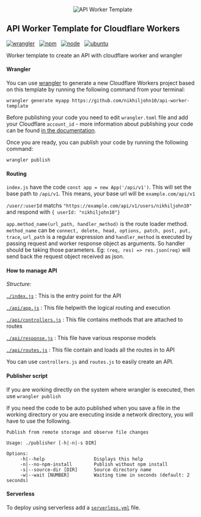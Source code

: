 <p align="center"><img src="https://api.nikz.in/icon/256-fff-W-0ff-f0f" alt="API Worker Template"></p>

## API Worker Template for Cloudflare Workers

[![wrangler](https://img.shields.io/badge/wrangler-1.8.4-success)](https://github.com/cloudflare/wrangler) &nbsp;
[![npm](https://img.shields.io/badge/npm-6.14.5-success)](https://github.com/npm/cli/releases/tag/v6.14.5) &nbsp;
[![node](https://img.shields.io/badge/node-v14.2.0-success)](https://nodejs.org/dist/latest-v14.x/docs/api/) &nbsp;
[![ubuntu](https://img.shields.io/badge/ubuntu-18.04.4-success)](https://releases.ubuntu.com/18.04.4/)

Worker template to create an API with cloudflare worker and wrangler

#### Wrangler

You can use [wrangler](https://github.com/cloudflare/wrangler) to generate a new Cloudflare Workers project based on this template by running the following command from your terminal:

```
wrangler generate myapp https://github.com/nikhiljohn10/api-worker-template
```

Before publishing your code you need to edit `wrangler.toml` file and add your Cloudflare `account_id` - more information about publishing your code can be found [in the documentation](https://workers.cloudflare.com/docs/quickstart/configuring-and-publishing/).

Once you are ready, you can publish your code by running the following command:

```
wrangler publish
```

#### Routing

`index.js` have the code `const app = new App('/api/v1')`. This will set the base path to `/api/v1`. This means, your base url will be `example.com/api/v1`

`/user/:userId` matchs `"https://example.com/api/v1/users/nikhiljohn10"` and respond with `{ userId: "nikhiljohn10"}`

`app.method_name(url_path, handler_method)` is the route loader method. `method_name` can be `connect, delete, head, options, patch, post, put, trace`, `url_path` is a regular expression and `handler_method` is executed by passing request and worker response object as arguments. So handler should be taking those parameters. Eg: `(req, res) => res.json(req)` will send back the request object received as json.


#### How to manage API

*Structure:*

[`./index.js`](https://github.com/nikhiljohn10/api-worker-template/blob/master/index.js) : This is the entry point for the API

[`./api/app.js`](https://github.com/nikhiljohn10/api-worker-template/blob/master/api/app.js) : This file helpwith the logical routing and execution

[`./api/controllers.js`](https://github.com/nikhiljohn10/api-worker-template/blob/master/api/controllers.js) : This file contains methods that are attached to routes

[`./api/response.js`](https://github.com/nikhiljohn10/api-worker-template/blob/master/api/response.js) : This file have various response models

[`./api/routes.js`](https://github.com/nikhiljohn10/api-worker-template/blob/master/api/routes.js) : This file contain and loads all the routes in to API

You can use `controllers.js` and `routes.js` to easily create an API.

#### Publisher script

If you are working directly on the system where wrangler is executed, then use `wrangler publish`

If you need the code to be auto published when you save a file in the working directory or you are executing inside a network directory, you will have to use the following.

```
Publish from remote storage and observe file changes

Usage: ./publisher [-h|-n|-s DIR]

Options:
	 -h|--help                  Displays this help
	 -n|--no-npm-install        Publish without npm install
	 -s|--source-dir [DIR]      Source directory name
	 -w|--wait [NUMBER]      	Waiting time in seconds (default: 2 seconds)
```

#### Serverless

To deploy using serverless add a [`serverless.yml`](https://serverless.com/framework/docs/providers/cloudflare/) file.
